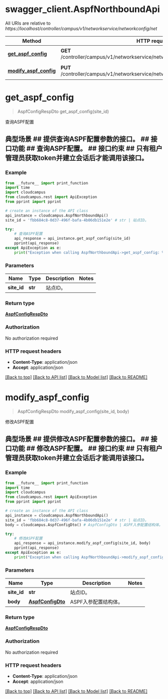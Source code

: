 # swagger_client.AspfNorthboundApi

All URIs are relative to *https://localhost/controller/campus/v1/networkservice/networkconfig/net*

Method | HTTP request | Description
------------- | ------------- | -------------
[**get_aspf_config**](AspfNorthboundApi.md#get_aspf_config) | **GET** /controller/campus/v1/networkservice/networkconfig/net/fwaspf/sites/{siteId} | 查询ASPF配置
[**modify_aspf_config**](AspfNorthboundApi.md#modify_aspf_config) | **PUT** /controller/campus/v1/networkservice/networkconfig/net/fwaspf/sites/{siteId} | 修改ASPF配置


# **get_aspf_config**
> AspfConfigRespDto get_aspf_config(site_id)

查询ASPF配置

## 典型场景 ##    提供查询ASPF配置参数的接口。 ## 接口功能 ##    查询ASPF配置。 ## 接口约束 ##    只有租户管理员获取token并建立会话后才能调用该接口。 

### Example 
```python
from __future__ import print_function
import time
import cloudcampus
from cloudcampus.rest import ApiException
from pprint import pprint

# create an instance of the API class
api_instance = cloudcampus.AspfNorthboundApi()
site_id = 'fbb684c8-0d37-496f-bafa-4b06db151e2e' # str | 站点ID。

try: 
    # 查询ASPF配置
    api_response = api_instance.get_aspf_config(site_id)
    pprint(api_response)
except ApiException as e:
    print("Exception when calling AspfNorthboundApi->get_aspf_config: %s\n" % e)
```

### Parameters

Name | Type | Description  | Notes
------------- | ------------- | ------------- | -------------
 **site_id** | **str**| 站点ID。 | 

### Return type

[**AspfConfigRespDto**](AspfConfigRespDto.md)

### Authorization

No authorization required

### HTTP request headers

 - **Content-Type**: application/json
 - **Accept**: application/json

[[Back to top]](#) [[Back to API list]](../README.md#documentation-for-api-endpoints) [[Back to Model list]](../README.md#documentation-for-models) [[Back to README]](../README.md)

# **modify_aspf_config**
> AspfConfigRespDto modify_aspf_config(site_id, body)

修改ASPF配置

## 典型场景 ##    提供修改ASPF配置参数的接口。 ## 接口功能 ##    修改ASPF配置。 ## 接口约束 ##    只有租户管理员获取token并建立会话后才能调用该接口。 

### Example 
```python
from __future__ import print_function
import time
import cloudcampus
from cloudcampus.rest import ApiException
from pprint import pprint

# create an instance of the API class
api_instance = cloudcampus.AspfNorthboundApi()
site_id = 'fbb684c8-0d37-496f-bafa-4b06db151e2e' # str | 站点ID。
body = cloudcampus.AspfConfigDto() # AspfConfigDto | ASPF入参配置结构体。

try: 
    # 修改ASPF配置
    api_response = api_instance.modify_aspf_config(site_id, body)
    pprint(api_response)
except ApiException as e:
    print("Exception when calling AspfNorthboundApi->modify_aspf_config: %s\n" % e)
```

### Parameters

Name | Type | Description  | Notes
------------- | ------------- | ------------- | -------------
 **site_id** | **str**| 站点ID。 | 
 **body** | [**AspfConfigDto**](AspfConfigDto.md)| ASPF入参配置结构体。 | 

### Return type

[**AspfConfigRespDto**](AspfConfigRespDto.md)

### Authorization

No authorization required

### HTTP request headers

 - **Content-Type**: application/json
 - **Accept**: application/json

[[Back to top]](#) [[Back to API list]](../README.md#documentation-for-api-endpoints) [[Back to Model list]](../README.md#documentation-for-models) [[Back to README]](../README.md)

